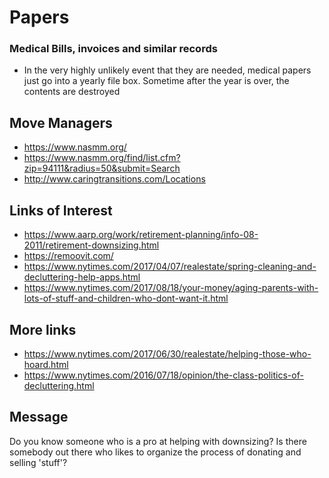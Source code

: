 

# Papers

### Medical Bills, invoices and similar records

* In the very highly unlikely event that they are needed, medical papers just go into a yearly file box. Sometime after the year is over, the contents are destroyed


## Move Managers

* <https://www.nasmm.org/>
* <https://www.nasmm.org/find/list.cfm?zip=94111&radius=50&submit=Search>
* <http://www.caringtransitions.com/Locations>



## Links of Interest

* <https://www.aarp.org/work/retirement-planning/info-08-2011/retirement-downsizing.html>
* <https://remoovit.com/>
* <https://www.nytimes.com/2017/04/07/realestate/spring-cleaning-and-decluttering-help-apps.html>
* <https://www.nytimes.com/2017/08/18/your-money/aging-parents-with-lots-of-stuff-and-children-who-dont-want-it.html>

## More links

* <https://www.nytimes.com/2017/06/30/realestate/helping-those-who-hoard.html>
* <https://www.nytimes.com/2016/07/18/opinion/the-class-politics-of-decluttering.html>


## Message

Do you know someone who is a pro at helping with downsizing? Is there somebody out there who likes to organize the process of donating and selling 'stuff'?





